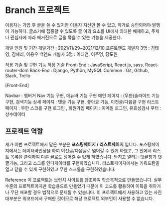 # Branch 프로젝트

이용자는 가입 후 글을 쓸 수 있지만 이용자 자신만 볼 수 있고, 작가로 승인되어야 발행이 가능하다.
글쓰기에 집중할 수 있도록 글 이외 요소를 UI에서 최대한 배제하고, 주제나 관심사에 따라 매거진으로 글을 묶을 수 있는 기능을 제공한다.

개발 인원 및 기간
개발기간 : 2021/11/29~2021/12/10
프론트엔드 개발자 3명 : 김태영, 김혜리, 이용우
백엔드 개발자 3명 : 이태연, 이주명, 장도원

적용 기술 및 구현 기능
적용 기술
Front-End : JavaScript, React.js, sass, React-router-dom
Back-End : Django, Python, MySQL
Common : Git, Github, Slack, Trello

[Front-End]

Navbar : 햄버거 Nav 기능 구현, 메뉴바 기능 구현
메인 페이지 : (무한)슬라이드 기능 구현, 검색기능
상세 페이지 : 댓글 기능 구현, 좋아요 기능, 이전글/다음글 구현
리스트 페이지 : 무한 스크롤 구현
로그인 , 회원가입 페이지 : 이메일 로그인, 유효성검사
푸터 : 상수데이터

## 프로젝트 역할

제가 이번 프로젝트에서 맡은 부분은 **포스팅페이지 / 리스트페이지** 입니다.
포스팅페이지에서는 데이터바인딩을 하여 이전글/다음글로 넘어갈 수 있게 하였고, 그 안에서 리스트 목록을 클릭하여
다른 글로도 넘어갈 수 있게 하였습니다. 닫히고 열리는 댓글창과 댓글기능, 그리고 스크롤 인디케이터를 구현하였습니다.
리스트페이지에서는 키워드란을 열고 닫을 수 있게 구현하였고 무한 스크롤을 구현하였습니다.

Reference
이 프로젝트는 브런치 사이트를 참조하여 학습목적으로 만들었습니다.
실무수준의 프로젝트이지만 학습용으로 만들었기 때문에 이 코드를 활용하여 이득을 취하거나 무단 배포할 경우 법적으로 문제될 수 있습니다.
이 프로젝트에서 사용하고 있는 사진 대부분은 위코드에서 구매한 것이므로 해당 프로젝트 외부인이 사용할 수 없습니다.
